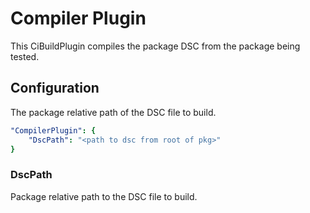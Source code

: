 # Compiler Plugin

This CiBuildPlugin compiles the package DSC from the package being tested.

## Configuration

The package relative path of the DSC file to build.

``` yaml
"CompilerPlugin": {
    "DscPath": "<path to dsc from root of pkg>"
}
```

### DscPath

Package relative path to the DSC file to build.
